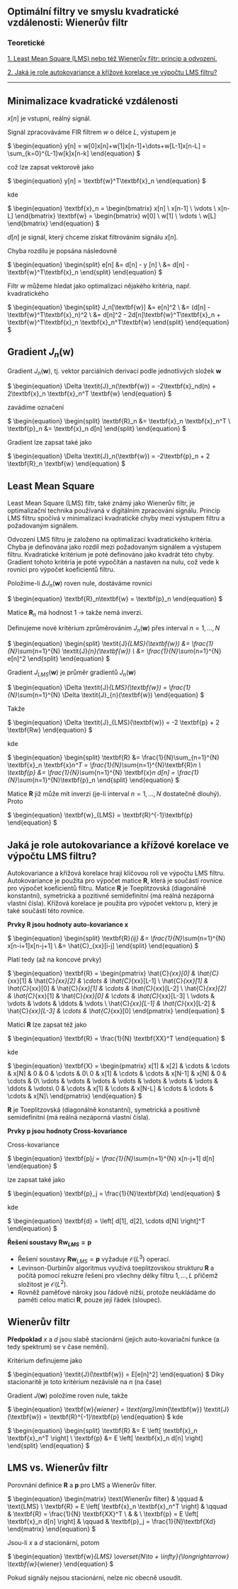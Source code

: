 
## Optimální filtry ve smyslu kvadratické vzdálenosti: Wienerův filtr

### Teoretické

[1. Least Mean Square (LMS) nebo též Wienerův filtr: princip a odvození.](./3T1_2.md#minimalizace-kvadratické-vzdálenosti)

[2. Jaká je role autokovariance a křížové korelace ve výpočtu LMS filtru?](./3T1_2.md#jaká-je-role-autokovariance-a-křížové-korelace-ve-výpočtu-lms-filtru)

----

## **Minimalizace kvadratické vzdálenosti**

$x[n]$ je vstupní, reálný signál.

Signál zpracováváme FIR filtrem *w* o délce *L*, výstupem je 

$
\begin{equation}
y[n] = w[0]x[n]+w[1]x[n-1]+\dots+w[L-1]x[n-L] = \sum_{k=0}^{L-1}w[k]x[n-k]
\end{equation}
$

což lze zapsat vektorově jako

$
\begin{equation}
y[n] = \textbf{w}^T\textbf{x}_n
\end{equation}
$

kde

$
\begin{equation}
\textbf{x}_n = \begin{bmatrix}
x[n] \\
x[n-1] \\
\vdots \\
x[n-L]
\end{bmatrix}
\textbf{w} = \begin{bmatrix}
w[0] \\
w[1] \\
\vdots \\
w[L]
\end{bmatrix}
\end{equation}
$

$d[n]$ je signál, který chceme získat filtrováním signálu $x[n]$.

Chyba rozdílu je popsána následovně

$
\begin{equation}
    \begin{split}
        e[n] &= d[n] - y [n]  \\
        &= d[n] - \textbf{w}^T\textbf{x}_n
    \end{split}
\end{equation}
$

Filtr *w* můžeme hledat jako optimalizaci nějakého kritéria, např. kvadratického

$
\begin{equation}
    \begin{split}
        J_n[\textbf{w}] &= e[n]^2  \\
        &= (d[n] - \textbf{w}^T\textbf{x}_n)^2 \\
        &= d[n]^2 - 2d[n]\textbf{w}^T\textbf{x}_n + \textbf{w}^T\textbf{x}_n \textbf{x}_n^T\textbf{w}
    \end{split}
\end{equation}
$

## **Gradient $\textit{J}_n$($\textbf{w}$)**

Gradient $\textit{J}_n$($\textbf{w}$), tj. vektor parciálních derivací podle jednotlivých složek $\textbf{w}$

$
\begin{equation}
    \Delta \textit{J}_n(\textbf{w}) = -2\textbf{x}_nd(n) + 2\textbf{x}_n \textbf{x}_n^T \textbf{w}
\end{equation}
$

zavádíme označení

$
\begin{equation}
    \begin{split}
        \textbf{R}_n &= \textbf{x}_n \textbf{x}_n^T \\
        \textbf{p}_n &= \textbf{x}_n d[n]
    \end{split}
\end{equation}
$

Gradient lze zapsat také jako

$
\begin{equation}
    \Delta \textit{J}_n(\textbf{w}) = -2\textbf{p}_n + 2 \textbf{R}_n \textbf{w}
\end{equation}
$

## **Least Mean Square**

Least Mean Square (LMS) filtr, také známý jako Wienerův filtr, je optimalizační technika používaná v digitálním zpracování signálu. Princip LMS filtru spočívá v minimalizaci kvadratické chyby mezi výstupem filtru a požadovaným signálem.

Odvození LMS filtru je založeno na optimalizaci kvadratického kritéria. Chyba je definována jako rozdíl mezi požadovaným signálem a výstupem filtru. Kvadratické kritérium je poté definováno jako kvadrát této chyby. Gradient tohoto kritéria je poté vypočítán a nastaven na nulu, což vede k rovnici pro výpočet koeficientů filtru.

Položíme-li $\Delta\textit{J}_n(\textbf{w})$ roven nule, dostáváme rovnici

$
\begin{equation}
    \textbf{R}_n\textbf{w} = \textbf{p}_n
\end{equation}
$

Matice $\textbf{R}_n$ má hodnost 1 $\longrightarrow$ takže nemá inverzi.

Definujeme nové kritérium zprůměrováním $\textit{J}_n(\textbf{w})$ přes interval $\textit{n} = 1, \dots, N$

$
\begin{equation}
    \begin{split}
        \textit{J}_{LMS}(\textbf{w}) &= \frac{1}{N}\sum_{n=1}^{N} \textit{J}_{n}(\textbf{w}) \\
        &=  \frac{1}{N}\sum_{n=1}^{N} e[n]^2 
    \end{split}
\end{equation}
$

Gradient $\textit{J}_{LMS}(\textbf{w})$ je průměr gradientů $\textit{J}_{n}(\textbf{w})$

$
\begin{equation}
    \Delta \textit{J}_{LMS}(\textbf{w}) = \frac{1}{N}\sum_{n=1}^{N} \Delta \textit{J}_{n}(\textbf{w})
\end{equation}
$

Takže

$
\begin{equation}
    \Delta \textit{J}_{LMS}(\textbf{w}) = -2 \textbf{p} + 2 \textbf{Rw}
\end{equation}
$

kde

$
\begin{equation}
    \begin{split}
        \textbf{R} &= \frac{1}{N}\sum_{n=1}^{N} \textbf{x}_n \textbf{x}_n^T = \frac{1}{N}\sum_{n=1}^{N}\textbf{R}_n \\
        \textbf{p} &= \frac{1}{N}\sum_{n=1}^{N} \textbf{x}_n d[n] = \frac{1}{N}\sum_{n=1}^{N}\textbf{p}_n 
    \end{split}
\end{equation}
$

Matice $\textbf{R}$ již může mít inverzi (je-li interval $\textit{n} = 1,\dots,N$ dostatečně dlouhý). Proto

$
\begin{equation}
    \textbf{w}_{LMS} = \textbf{R}^{-1}\textbf{p}
\end{equation}
$

## Jaká je role autokovariance a křížové korelace ve výpočtu LMS filtru?

Autokovariance a křížová korelace hrají klíčovou roli ve výpočtu LMS filtru. Autokovariance je použita pro výpočet matice $\textbf{R}$, která je součástí rovnice pro výpočet koeficientů filtru. Matice $\textbf{R}$ je Toeplitzovská (diagonálně konstantní), symetrická a pozitivně semidefinitní (má reálná nezáporná vlastní čísla). Křížová korelace je použita pro výpočet vektoru p, který je také součástí této rovnice.

**Prvky $\textbf{R}$ jsou hodnoty auto-kovariance x**

$
\begin{equation}
    \begin{split}
        \textbf{R}_{ij} &= \frac{1}{N}\sum_{n=1}^{N} x[n-i+1]x[n-j+1] \\
        &= \hat{C}_{xx}[i-j]
    \end{split}
\end{equation}
$

Platí tedy (až na koncové prvky)

$
\begin{equation}
    \textbf{R} = \begin{pmatrix}
        \hat{C}_{xx}[0] & \hat{C}_{xx}[1] & \hat{C}_{xx}[2] & \cdots & \hat{C}_{xx}[L-1] \\
        \hat{C}_{xx}[1] & \hat{C}_{xx}[0] & \hat{C}_{xx}[1] & \cdots & \hat{C}_{xx}[L-2] \\
        \hat{C}_{xx}[2] & \hat{C}_{xx}[1] & \hat{C}_{xx}[0] & \cdots & \hat{C}_{xx}[L-3] \\
        \vdots & \vdots & \vdots & \ddots  & \vdots \\
        \hat{C}_{xx}[L-1] & \hat{C}_{xx}[L-2] & \hat{C}_{xx}[L-3] & \cdots & \hat{C}_{xx}[0]
        \end{pmatrix}
\end{equation}
$

Matici $\textbf{R}$ lze zapsat též jako 

$
\begin{equation}
    \textbf{R} = \frac{1}{N} \textbf{XX}^T
\end{equation}
$

kde

$
\begin{equation}
    \textbf{X} = \begin{pmatrix}
        x[1] & x[2] & \cdots & \cdots & x[N] & 0 & 0 & \cdots & 0\\
        0 & x[1] & \cdots & \cdots & x[N-1] & x[N] & 0 & \cdots & 0\\
        \vdots & \vdots & \vdots & \vdots & \vdots & \vdots & \vdots & \ddots & \vdots\\
        0 & \cdots & x[1] & \cdots & x[N-L] & \cdots & \cdots & \cdots & x[N]\\
        \end{pmatrix}
\end{equation}
$

$\textbf{R}$ je Toeplitzovská (diagonálně konstantní), symetrická a positivně semidefinitní (má reálná nezáporná vlastní čísla).

**Prvky $\textbf{p}$ jsou hodnoty Cross-kovariance**

Cross-kovariance

$
\begin{equation}
    \textbf{p}_j = \frac{1}{N}\sum_{n=1}^{N} x[n-j+1] d[n]
\end{equation}
$

lze zapsat také jako

$
\begin{equation}
    \textbf{p}_j = \frac{1}{N}\textbf{Xd}
\end{equation}
$

kde 

$
\begin{equation}
    \textbf{d} = \left[ d[1],  d[2],  \cdots  d[N] \right]^T
\end{equation}
$

**Řešení soustavy $\textbf{Rw}_{LMS} = \textbf{p}$**

+ Řešení soustavy $\textbf{Rw}_{LMS} = \textbf{p}$ vyžaduje $\mathcal{O}(L^3)$ operací.
+ Levinson-Durbinův algoritmus využívá toeplitzovskou strukturu $\textbf{R}$ a počítá pomocí rekuzre řešení pro všechny délky filtru $1,\dots,L$ přičemž složitost je $\mathcal{O}(L^2)$.
+ Rovněž paměťové nároky jsou řádově nižší, protože neukládáme do paměti celou matici $\textbf{R}$, pouze její řádek (sloupec).

## **Wienerův filtr**

**Předpoklad** $x$ a $d$ jsou slabě stacionární (jejich auto-kovariační funkce (a tedy spektrum) se v čase nemění).

Kritérium definujeme jako 

$
\begin{equation}
    \textit{J}(\textbf{w}) = E[e[n]^2]
\end{equation}
$
Díky stacionaritě je toto kritérium nezávislé na $n$ (na čase)

Gradient $\textit{J}(\textbf{w})$ položíme roven nule, takže

$
\begin{equation}
    \textbf{w}_{wiener} = \text{arg}\min_{\textbf{w}} \textit{J}(\textbf{w}) = \textbf{R}^{-1}\textbf{p}
\end{equation}
$
kde

$
\begin{equation}
    \begin{split}
        \textbf{R} &= E \left[ \textbf{x}_n \textbf{x}_n^T \right] \\
        \textbf{p} &= E \left[ \textbf{x}_n d[n] \right]
    \end{split}
\end{equation}
$


## **LMS vs. Wienerův filtr**

Porovnání definice $\textbf{R}$ a $\textbf{p}$ pro LMS a Wienerův filter.

$ 
\begin{equation}
    \begin{matrix}
        \text{Wienerův filter}  & \qquad &  \text{LMS}  \\
        \textbf{R} = E \left[ \textbf{x}_n \textbf{x}_n^T \right] & \qquad &  \textbf{R} = \frac{1}{N} \textbf{XX}^T \\
        & & \\
        \textbf{p} = E \left[ \textbf{x}_n d[n] \right] & \qquad & \textbf{p}_j = \frac{1}{N}\textbf{Xd}
    \end{matrix}
\end{equation}
$

Jsou-li $x$ a $d$ stacionární, potom

$
\begin{equation}
    \textbf{w}_{LMS} \overset{N\to + \infty}{\longrightarrow} \textbf{w}_{wiener}
\end{equation}
$

Pokud signály nejsou stacionární, nelze nic obecně usoudit.